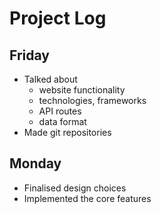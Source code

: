 # Project Log

## Friday

* Talked about
  * website functionality
  * technologies, frameworks
  * API routes
  * data format
* Made git repositories

## Monday

* Finalised design choices
* Implemented the core features
